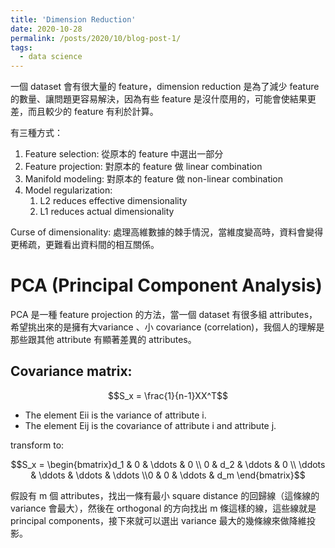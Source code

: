 ```yaml
---
title: 'Dimension Reduction'
date: 2020-10-28
permalink: /posts/2020/10/blog-post-1/
tags:
  - data science
---
```


一個 dataset 會有很大量的 feature，dimension reduction 是為了減少 feature 的數量、讓問題更容易解決，因為有些 feature 是沒什麼用的，可能會使結果更差，而且較少的 feature 有利於計算。

有三種方式：

1. Feature selection: 從原本的 feature 中選出一部分
2. Feature projection: 對原本的 feature 做 linear combination
3. Manifold modeling: 對原本的 feature 做 non-linear combination
4. Model regularization:
    1. L2 reduces effective dimensionality
    2. L1 reduces actual dimensionality

Curse of dimensionality: 處理高維數據的棘手情況，當維度變高時，資料會變得更稀疏，更難看出資料間的相互關係。

# PCA (Principal Component Analysis)

PCA 是一種 feature projection 的方法，當一個 dataset 有很多組 attributes，希望挑出來的是擁有大variance 、小 covariance (correlation)，我個人的理解是那些跟其他 attribute 有顯著差異的 attributes。

## Covariance matrix:

$$S_x = \frac{1}{n-1}XX^T$$

- The element Eii is the variance of attribute i.
- The element Eij is the covariance of attribute i and attribute j.

transform to:

$$S_x = \begin{bmatrix}d_1 & 0 & \ddots & 0 \\ 0 & d_2 & \ddots & 0 \\ \ddots & \ddots & \ddots & \ddots \\0 & 0 & \ddots & d_m \end{bmatrix}$$

假設有 m 個 attributes，找出一條有最小 square distance 的回歸線（這條線的 variance 會最大），然後在 orthogonal 的方向找出 m 條這樣的線，這些線就是 principal components，接下來就可以選出 variance 最大的幾條線來做降維投影。